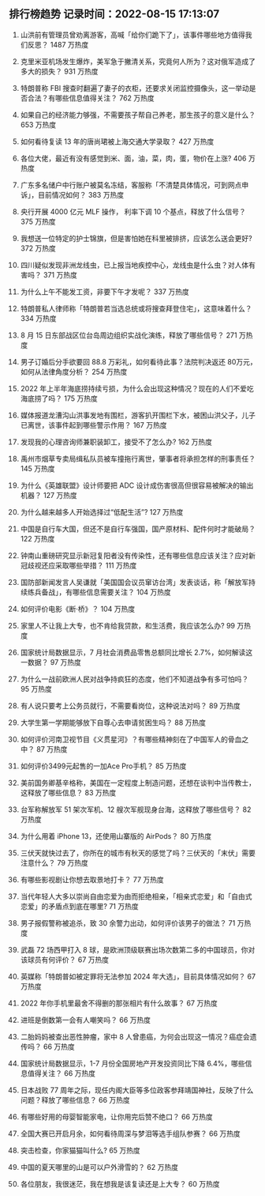 
## 排行榜趋势 记录时间：2022-08-15 17:13:07
  
  1. 山洪前有管理员曾劝离游客，高喊「给你们跪下了」，该事件哪些地方值得我们反思？ 1487 万热度
    
  2. 克里米亚机场发生爆炸，美军急于撇清关系，究竟何人所为？这对俄军造成了多大的损失？ 931 万热度
    
  3. 特朗普称 FBI 搜查时翻遍了妻子的衣柜，还要求关闭监控摄像头，这一举动是否合法？有哪些信息值得关注？ 762 万热度
    
  4. 如果自己的经济能力够强，不需要孩子帮自己养老，那生孩子的意义是什么？ 653 万热度
    
  5. 如何看待复读 13 年的唐尚珺被上海交通大学录取？ 427 万热度
    
  6. 各位大佬，最近有没有感觉到米、面，油，菜，肉，蛋，物价在上涨? 406 万热度
    
  7. 广东多名储户中行账户被莫名冻结，客服称「不清楚具体情况，可到网点申诉」，目前情况如何？ 383 万热度
    
  8. 央行开展 4000 亿元 MLF 操作， 利率下调 10 个基点，释放了什么信号？ 375 万热度
    
  9. 我想送一位特定的护士锦旗，但是害怕她在科里被排挤，应该怎么送会更好? 372 万热度
    
  10. 四川疑似发现非洲龙线虫，已上报当地疾控中心，龙线虫是什么虫？对人体有害吗？ 371 万热度
    
  11. 为什么上午不能发工资，非要下午才发呢？ 337 万热度
    
  12. 特朗普私人律师称「特朗普若当选总统或将搜查拜登住宅」，这意味着什么？ 334 万热度
    
  13. 8 月 15 日东部战区位台岛周边组织实战化演练，释放了哪些信号？ 271 万热度
    
  14. 男子订婚后分手欲要回 88.8 万彩礼，如何看待此事？法院判决返还 80万元，如何从法律角度分析？ 254 万热度
    
  15. 2022 年上半年海底捞持续亏损，为什么会出现这种情况？现在的人们不爱吃海底捞了吗？ 175 万热度
    
  16. 媒体报道龙漕沟山洪事发地有围栏，游客扒开围栏下水，被困山洪父子，儿子已离世，该事件起到哪些警示作用？ 167 万热度
    
  17. 发现我的心理咨询师兼职装卸工，接受不了怎么办? 162 万热度
    
  18. 禹州市烟草专卖局缉私队员被车撞拖行离世，肇事者将承担怎样的刑事责任？ 145 万热度
    
  19. 为什么《英雄联盟》设计师要把 ADC 设计成伤害很高但很容易被解决的输出机器？ 127 万热度
    
  20. 为什么越来越多人开始选择过“低配生活”? 127 万热度
    
  21. 中国是自行车大国，但还不是自行车强国，国产原材料、配件何时才能破局？ 122 万热度
    
  22. 钟南山重磅研究显示新冠复阳者没有传染性，还有哪些信息应该关注？应对新冠歧视还应采取哪些举措？ 111 万热度
    
  23. 国防部新闻发言人吴谦就「美国国会议员窜访台湾」发表谈话，称「解放军持续练兵备战」，有哪些信息需要关注？ 104 万热度
    
  24. 如何评价电影《断·桥》？ 104 万热度
    
  25. 家里人不让我上大专，也不肯给我贷款，和生活费，我应该怎么办? 99 万热度
    
  26. 国家统计局数据显示，7 月社会消费品零售总额同比增长 2.7%，如何解读这一数据？ 97 万热度
    
  27. 为什么一战前欧洲人民对战争持疯狂的态度，他们不知道战争有多可怕吗？ 95 万热度
    
  28. 有人说只要考上公务员就行，﻿不需要看岗位，﻿这种说法对吗？ 89 万热度
    
  29. 大学生第一学期能够放下自尊心去申请贫困生吗？ 88 万热度
    
  30. 如何评价河南卫视节目《义贯星河》？有哪些精神刻在了中国军人的骨血之中？ 87 万热度
    
  31. 如何评价3499元起售的一加Ace Pro手机？ 85 万热度
    
  32. 美前国务卿基辛格称，美国在一定程度上制造问题，还想在谈判中当传教士，这释放了哪些信息？ 83 万热度
    
  33. 台军称解放军 51 架次军机、12 艘次军舰现身台海，这释放了哪些信号？ 82 万热度
    
  34. 为什么用着 iPhone 13，还使用山寨版的  AirPods？ 80 万热度
    
  35. 三伏天就快过去了，你所在的城市有秋天的感觉了吗？三伏天的「末伏」需要注意什么？ 79 万热度
    
  36. 有哪些影视剧让你想去取景地打卡？ 77 万热度
    
  37. 当代年轻人大多以崇尚自由恋爱为由而拒绝相亲，「相亲式恋爱」和「自由式恋爱」的矛盾点到底在哪里? 71 万热度
    
  38. 男子报假警称被追杀，致 30 余警力出动，如何评价该男子的做法？ 71 万热度
    
  39. 武磊 72 场西甲打入 8 球，是欧洲顶级联赛出场次数第二多的中国球员，你对该球员有何评价？ 67 万热度
    
  40. 英媒称「特朗普如被定罪将无法参加 2024 年大选」，目前具体情况如何？ 67 万热度
    
  41. 2022 年你手机里最舍不得删的那张相片有什么故事？ 67 万热度
    
  42. 进班是倒数第一会有人嘲笑吗？ 66 万热度
    
  43. 二胎妈妈被查出恶性肿瘤，家中 8 人曾患癌，为何会出现这一情况？癌症会遗传吗？ 66 万热度
    
  44. 国家统计局数据显示，1-7 月份全国房地产开发投资同比下降 6.4%，哪些信息值得关注？ 66 万热度
    
  45. 日本战败 77 周年之际，现任内阁大臣等多位政客参拜靖国神社，反映了什么问题？释放了哪些信息？ 66 万热度
    
  46. 有哪些好用的母婴智能家电，让你用完后赞不绝口？ 66 万热度
    
  47. 全国大赛已开启月余，如何看待周深与梦泪等选手组队参赛？ 66 万热度
    
  48. 突击检查，你家猫猫叫什么? 65 万热度
    
  49. 中国的夏天哪里的山是可以户外滑雪的？ 62 万热度
    
  50. 各位朋友，我很迷茫，我在想我是该复读还是上大专？ 60 万热度
    